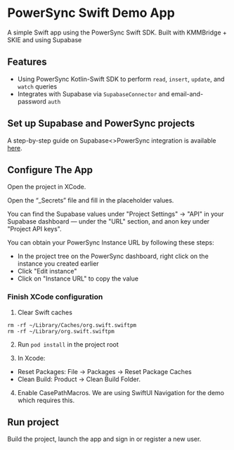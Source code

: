 # PowerSync Swift Demo App

A simple Swift app using the PowerSync Swift SDK. Built with KMMBridge + SKIE and using Supabase

## Features

- Using PowerSync Kotlin-Swift SDK to perform `read`, `insert`, `update`, and `watch` queries
- Integrates with Supabase via `SupabaseConnector` and email-and-password `auth`

## Set up Supabase and PowerSync projects

A step-by-step guide on Supabase<>PowerSync integration is available [here](https://docs.powersync.com/integration-guides/supabase).

## Configure The App

Open the project in XCode.

Open the “_Secrets” file and fill in the placeholder values.

You can find the Supabase values under "Project Settings" -> "API" in your Supabase dashboard — under the "URL" section, and anon key under "Project API keys".

You can obtain your PowerSync Instance URL by following these steps:

- In the project tree on the PowerSync dashboard, right click on the instance you created earlier
- Click "Edit instance"
- Click on "Instance URL" to copy the value

### Finish XCode configuration

1. Clear Swift caches
```
rm -rf ~/Library/Caches/org.swift.swiftpm
rm -rf ~/Library/org.swift.swiftpm
```

2. Run `pod install` in the project root

3. In Xcode:
- Reset Packages: File -> Packages -> Reset Package Caches
- Clean Build: Product -> Clean Build Folder.

4. Enable CasePathMacros. We are using SwiftUI Navigation for the demo which requires this.

## Run project

Build the project, launch the app and sign in or register a new user.
